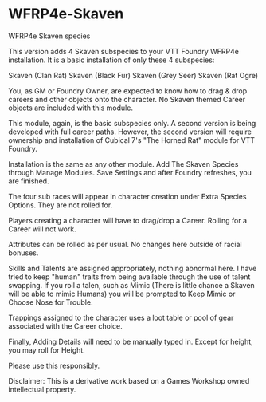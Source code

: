 # WFRP4e-Skaven
WFRP4e Skaven species

This version adds 4 Skaven subspecies to your VTT Foundry WFRP4e installation.
It is a basic installation of only these 4 subspecies:

Skaven (Clan Rat)
Skaven (Black Fur)
Skaven (Grey Seer)
Skaven (Rat Ogre)

You, as GM or Foundry Owner, are expected to know how to drag & drop careers and other objects onto the character.
No Skaven themed Career objects are included with this module.

This module, again, is the basic subspecies only. A second version is being developed with full career paths. However,
the second version will require ownership and installation of Cubical 7's "The Horned Rat" module for VTT Foundry.

Installation is the same as any other module. Add The Skaven Species through Manage Modules. Save Settings and
after Foundry refreshes, you are finished. 

The four sub races will appear in character creation under Extra Species Options. They are not rolled for.

Players creating a character will have to drag/drop a Career. Rolling for a Career will not work.

Attributes can be rolled as per usual. No changes here outside of racial bonuses.

Skills and Talents are assigned appropriately, nothing abnormal here. I have tried to keep "human" traits from being
available through the use of talent swapping. If you roll a talen, such as Mimic (There is little chance a Skaven
will be able to mimic Humans) you will be prompted to Keep Mimic or Choose Nose for Trouble. 

Trappings assigned to the character uses a loot table or pool of gear associated with the Career choice.

Finally, Adding Details will need to be manually typed in. Except for height, you may roll for Height.



Please use this responsibly.



Disclaimer: This is a derivative work based on a Games Workshop owned intellectual property.

